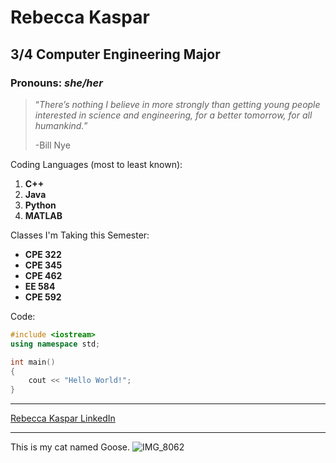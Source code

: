 # Rebecca Kaspar
## 3/4 Computer Engineering Major
### Pronouns: *she/her*

> “*There’s nothing I believe in more strongly than getting young people interested in science and engineering, for a better tomorrow, for all humankind.*”
> 
> -Bill Nye

Coding Languages (most to least known):
1. **C++**
2. **Java**
3. **Python**
4. **MATLAB**

Classes I'm Taking this Semester:
- **CPE 322**
- **CPE 345**
- **CPE 462**
- **EE 584**
- **CPE 592**

Code:
```cpp
#include <iostream>
using namespace std;

int main()
{
    cout << "Hello World!";
}
```

---
[Rebecca Kaspar LinkedIn](https://www.linkedin.com/in/rebecca-kaspar-950b71230/)

---
This is my cat named Goose.
![IMG_8062](https://github.com/rkaspar123/CPE322/assets/123090388/e5f6d7c4-c7a1-4271-be21-eea1b873d0df)

